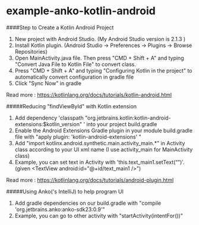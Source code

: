 # example-anko-kotlin-android

####Step to Create a Kotlin Android Project
1. New project with Android Studio. (My Android Studio version is 2.1.3 )
2. Install Kotlin plugin. (Android Studio -> Preferences -> Plugins -> Browse Repositories)
3. Open MainActivity.java file. Then press "CMD + Shift + A" and typing "Convert Java File to Kotlin File" to convert class.
4. Press "CMD + Shift + A" and typing "Configuring Kotlin in the project" to automatically convert configuration in gradle file
5. Click "Sync Now" in gradle

Read more : https://kotlinlang.org/docs/tutorials/kotlin-android.html

#####Reducing "findViewById" with Kotlin extension
1. Add dependency 'classpath "org.jetbrains.kotlin:kotlin-android-extensions:$kotlin_version" ' into your project build.gradle
2. Enable the Android Extensions Gradle plugin in your module build.gradle file with "apply plugin: 'kotlin-android-extensions' "
3. Add "import kotlinx.android.synthetic.main.activity_main.*" in Activity class according to your UI xml name (I use activity_main for MainActivity class)
4. Example, you can set text in Activity with 'this.text_main1.setText(“”)'. (given <TextView android:id="@+id/text_main1 />")

Read more : https://kotlinlang.org/docs/tutorials/android-plugin.html

#####Using Anko('s IntelliJ) to help program UI
1. Add gradle dependencies on our build.gradle with "compile 'org.jetbrains.anko:anko-sdk23:0.9'"
2. Example, you can go to other activity with "startActivity(intentFor<Main2Activity>())"